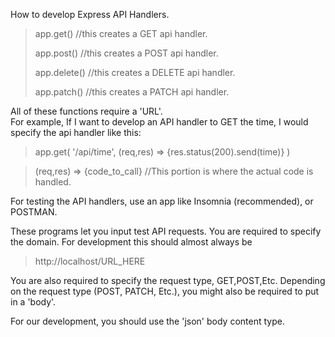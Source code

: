 How to develop Express API Handlers.

> app.get()
> //this creates a GET api handler.
> 
> app.post()
> //this creates a POST api handler.
> 
> app.delete()
> //this creates a DELETE api handler.
> 
> app.patch()
> //this creates a PATCH api handler.

All of these functions require a 'URL'.  
For example, If I want to develop an API handler to GET the time, I would specify the api handler like this:

>app.get(
>	'/api/time',
>	(req,res) => {res.status(200).send(time)}
>)

>(req,res) => {code_to_call}
>//This portion is where the actual code is handled.


For testing the API handlers, use an app like Insomnia (recommended), or POSTMAN.

These programs let you input test API requests. 
You are required to specify the domain. For development this should almost always be 
>http://localhost/URL_HERE

You are also required to specify the request type, GET,POST,Etc.
Depending on the request type (POST, PATCH, Etc.), you might also be required to put in a 'body'. 

For our development, you should use the 'json' body content type.